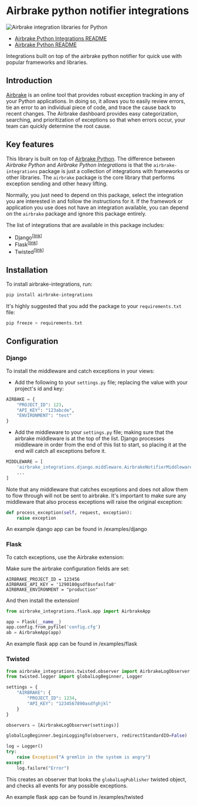 Airbrake python notifier integrations
========

![Airbrake integration libraries for Python][arthur-python]

* [Airbrake Python Integrations README](https://github.com/airbrake/airbrake-python-integrations)
* [Airbrake Python README](https://github.com/airbrake/airbrake-python)

Integrations built on top of the airbrake python notifier for quick use with popular frameworks and libraries.

Introduction
------------

[Airbrake](https://airbrake.io/) is an online tool that provides robust exception
tracking in any of your Python applications. In doing so, it allows you to easily
review errors, tie an error to an individual piece of code, and trace the cause
back to recent changes. The Airbrake dashboard provides easy categorization,
searching, and prioritization of exceptions so that when errors occur, your team
can quickly determine the root cause.

Key features
------------

This library is built on top of [Airbrake Python][airbrake-python]. The difference
between _Airbrake Python_ and _Airbrake Python Integrations_ is that the
`airbrake-integrations` package is just a collection of integrations
with frameworks or other libraries. The `airbrake` package is the core library
that performs exception sending and other heavy lifting.

Normally, you just need to depend on this package, select the integration you are
interested in and follow the instructions for it. If the framework or
application you use does not have an integration available, you can depend on
the `airbrake` package and ignore this package entirely.

The list of integrations that are available in this package includes:

* Django<sup>[[link](#django)]</sup>
* Flask<sup>[[link](#flask)]</sup>
* Twisted<sup>[[link](#twisted)]</sup>

Installation
------------

To install airbrake-integrations, run:
```bash
pip install airbrake-integrations
```

It's highly suggested that you add the package to your `requirements.txt` file:

```bash
pip freeze > requirements.txt
```

Configuration
-------------

### Django

To install the middleware and catch exceptions in your views:

- Add the following to your `settings.py` file; replacing the value with your
project's id and key:

```python
AIRBAKE = {
    "PROJECT_ID": 123,
    "API_KEY": "123abcde",
    "ENVIRONMENT": "test"
}
```

- Add the middleware to your `settings.py` file; making sure that the
airbrake middleware is at the top of the list. Django processes middleware
in order from the end of this list to start, so placing it at the end will
catch all exceptions before it.

```python
MIDDLEWARE = [
    'airbrake_integrations.django.middleware.AirbrakeNotifierMiddleware',
    ...
]
```

Note that any middleware that catches exceptions and does not allow them to
flow through will not be sent to airbrake. It's important to make sure any
middleware that also process exceptions will raise the original exception:

```python
def process_exception(self, request, exception):
    raise exception
```

An example django app can be found in /examples/django

### Flask

To catch exceptions, use the Airbrake extension:

Make sure the airbrake configuration fields are set:
```
AIRBRAKE_PROJECT_ID = 123456
AIRBRAKE_API_KEY = '1290180gsdf8snfaslfa0'
AIRBRAKE_ENVIRONMENT = "production"
```

And then install the extension!
```python
from airbrake_integrations.flask.app import AirbrakeApp

app = Flask(__name__)
app.config.from_pyfile('config.cfg')
ab = AirbrakeApp(app)
```

An example flask app can be found in /examples/flask

### Twisted

```python
from airbrake_integrations.twisted.observer import AirbrakeLogObserver
from twisted.logger import globalLogBeginner, Logger

settings = {
    "AIRBRAKE": {
        "PROJECT_ID": 1234,
        "API_KEY": "1234567890asdfghjkl"
    }
}

observers = [AirbrakeLogObserver(settings)]

globalLogBeginner.beginLoggingTo(observers, redirectStandardIO=False)

log = Logger()
try:
    raise Exception("A gremlin in the system is angry")
except:
    log.failure("Error")
```

This creates an observer that looks the `globalLogPublisher` twisted object, and checks all events for any possible exceptions.

An example flask app can be found in /examples/twisted

[airbrake-python]: https://github.com/airbrake/airbrake-python
[arthur-python]: http://f.cl.ly/items/3Z1A202C1U2j3E1O1N0n/python%2009.19.32.jpg
